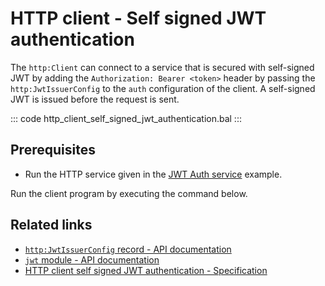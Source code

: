 # HTTP client - Self signed JWT authentication

The `http:Client` can connect to a service that is secured with self-signed JWT by adding the `Authorization: Bearer <token>` header by passing the `http:JwtIssuerConfig` to the `auth` configuration of the client. A self-signed JWT is issued before the request is sent.

::: code http_client_self_signed_jwt_authentication.bal :::

## Prerequisites
- Run the HTTP service given in the [JWT Auth service](/learn/by-example/http-service-jwt-authentication/) example.

Run the client program by executing the command below.

## Related links
- [`http:JwtIssuerConfig` record - API documentation](https://lib.ballerina.io/ballerina/http/latest/records/JwtIssuerConfig)
- [`jwt` module - API documentation](https://lib.ballerina.io/ballerina/jwt/latest/)
- [HTTP client self signed JWT authentication - Specification](/spec/http/#9127-client---self-signed-jwt)
